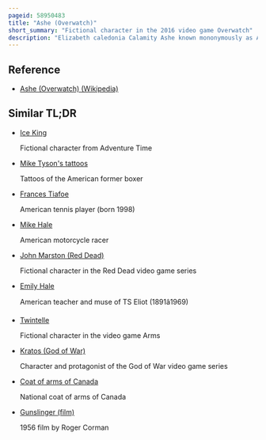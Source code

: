 ```yaml
---
pageid: 58950483
title: "Ashe (Overwatch)"
short_summary: "Fictional character in the 2016 video game Overwatch"
description: "Elizabeth caledonia Calamity Ashe known mononymously as Ashe is a Character in the Overwatch Franchise. She first appeared in the 2018 animated short Reunion, and was soon thereafter added as a playable Character in the Franchise's first Game. Ashe is an american Gunslinger and Leader of the Deadlock Gang, a Band of arms-trafficking Outlaws. She does this alongside her Sidekick B. O. B. The omnic - Butler is a large Mustachioed Robot. In all Appearances Ashe is voiced by Jennifer Hale, while B. O. B. Communicates strictly through Body Language and Eye Movement."
---
```


## Reference

- [Ashe (Overwatch) (Wikipedia)](https://en.wikipedia.org/?curid=58950483)

## Similar TL;DR

- [Ice King](/tldr/en/ice-king)

  Fictional character from Adventure Time

- [Mike Tyson's tattoos](/tldr/en/mike-tysons-tattoos)

  Tattoos of the American former boxer

- [Frances Tiafoe](/tldr/en/frances-tiafoe)

  American tennis player (born 1998)

- [Mike Hale](/tldr/en/mike-hale)

  American motorcycle racer

- [John Marston (Red Dead)](/tldr/en/john-marston-red-dead)

  Fictional character in the Red Dead video game series

- [Emily Hale](/tldr/en/emily-hale)

  American teacher and muse of TS Eliot (1891â1969)

- [Twintelle](/tldr/en/twintelle)

  Fictional character in the video game Arms

- [Kratos (God of War)](/tldr/en/kratos-god-of-war)

  Character and protagonist of the God of War video game series

- [Coat of arms of Canada](/tldr/en/coat-of-arms-of-canada)

  National coat of arms of Canada

- [Gunslinger (film)](/tldr/en/gunslinger-film)

  1956 film by Roger Corman
